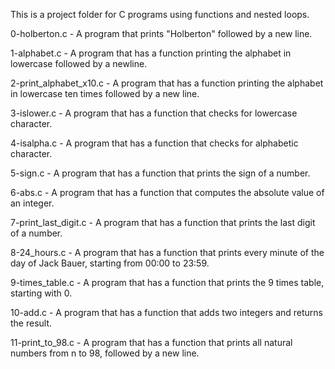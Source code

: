 This is a project folder for C programs using functions and nested loops. 

0-holberton.c - A program that prints "Holberton" followed by a new line.

1-alphabet.c - A program that has a function printing the alphabet in lowercase followed by a newline. 

2-print_alphabet_x10.c - A program that has a function printing the alphabet in lowercase ten times followed by a new line.

3-islower.c - A program that has a function that checks for lowercase character.

4-isalpha.c - A program that has a function that checks for alphabetic character.

5-sign.c - A program that has a function that prints the sign of a number.

6-abs.c - A program that has a function that computes the absolute value of an integer.

7-print_last_digit.c - A program that has a function that prints the last digit of a number.

8-24_hours.c - A program that has a function that prints every minute of the day of Jack Bauer, starting from 00:00 to 23:59.

9-times_table.c - A program that has a function that prints the 9 times table, starting with 0.

10-add.c - A program that has a function that adds two integers and returns the result.

11-print_to_98.c - A program that has a function that prints all natural numbers from n to 98, followed by a new line. 
